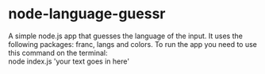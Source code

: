 # node-language-guessr
A simple node.js app that guesses the language of the input. It uses the following packages: franc, langs and colors. To run the app you need to use this command on the terminal:  
node index.js 'your text goes in here'
